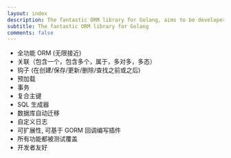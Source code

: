 ```yaml
---
layout: index
description: The fantastic ORM library for Golang, aims to be developer friendly.
subtitle: The fantastic ORM library for Golang
comments: false
---
```


* <i class="fa fa-arrow-circle-right" aria-hidden="true"></i> 全功能 ORM (无限接近)
* <i class="fa fa-arrow-circle-right" aria-hidden="true"></i> 关联（包含一个，包含多个，属于，多对多，多态）
* <i class="fa fa-arrow-circle-right" aria-hidden="true"></i> 钩子 (在创建/保存/更新/删除/查找之前或之后)
* <i class="fa fa-arrow-circle-right" aria-hidden="true"></i> 预加载
* <i class="fa fa-arrow-circle-right" aria-hidden="true"></i> 事务
* <i class="fa fa-arrow-circle-right" aria-hidden="true"></i> 复合主键
* <i class="fa fa-arrow-circle-right" aria-hidden="true"></i> SQL 生成器
* <i class="fa fa-arrow-circle-right" aria-hidden="true"></i> 数据库自动迁移
* <i class="fa fa-arrow-circle-right" aria-hidden="true"></i> 自定义日志
* <i class="fa fa-arrow-circle-right" aria-hidden="true"></i> 可扩展性, 可基于 GORM 回调编写插件
* <i class="fa fa-arrow-circle-right" aria-hidden="true"></i> 所有功能都被测试覆盖
* <i class="fa fa-arrow-circle-right" aria-hidden="true"></i> 开发者友好